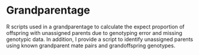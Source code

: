 # Grandparentage
R scripts used in a grandparentage to calculate the expect proportion of offspring with unassigned parents due to genotyping error and missing genotypic data. In addition, I provide a script to identify unassigned parents using known grandparent mate pairs and grandoffspring genotypes.
